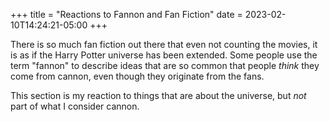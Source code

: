 +++
title = "Reactions to Fannon and Fan Fiction"
date = 2023-02-10T14:24:21-05:00
+++

There is so much fan fiction out there that even not counting the movies, it is
as if the Harry Potter universe has been extended.  Some people use the term
"fannon" to describe ideas that are so common that people *think* they come
from cannon, even though they originate from the fans. 

This section is my reaction to things that are about the universe, but *not* part of what I consider cannon.

